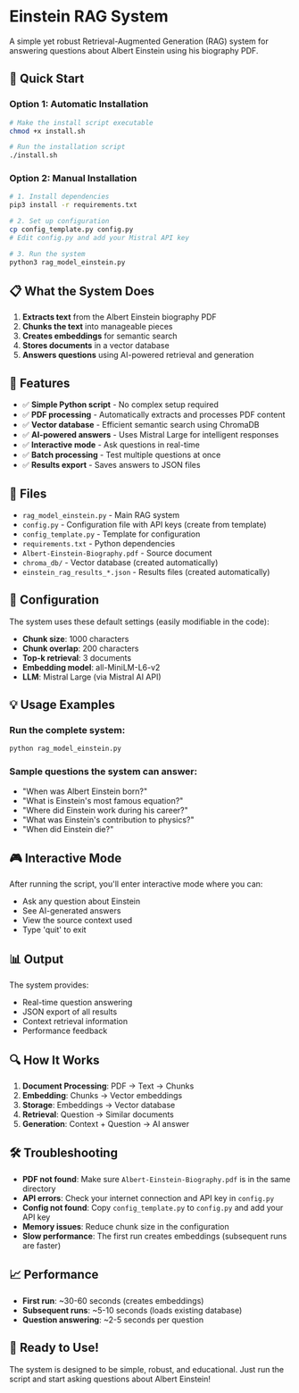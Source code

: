 # Einstein RAG System

A simple yet robust Retrieval-Augmented Generation (RAG) system for answering questions about Albert Einstein using his biography PDF.

## 🚀 Quick Start

### Option 1: Automatic Installation
```bash
# Make the install script executable
chmod +x install.sh

# Run the installation script
./install.sh
```

### Option 2: Manual Installation
```bash
# 1. Install dependencies
pip3 install -r requirements.txt

# 2. Set up configuration
cp config_template.py config.py
# Edit config.py and add your Mistral API key

# 3. Run the system
python3 rag_model_einstein.py
```

## 📋 What the System Does

1. **Extracts text** from the Albert Einstein biography PDF
2. **Chunks the text** into manageable pieces
3. **Creates embeddings** for semantic search
4. **Stores documents** in a vector database
5. **Answers questions** using AI-powered retrieval and generation

## 🎯 Features

- ✅ **Simple Python script** - No complex setup required
- ✅ **PDF processing** - Automatically extracts and processes PDF content
- ✅ **Vector database** - Efficient semantic search using ChromaDB
- ✅ **AI-powered answers** - Uses Mistral Large for intelligent responses
- ✅ **Interactive mode** - Ask questions in real-time
- ✅ **Batch processing** - Test multiple questions at once
- ✅ **Results export** - Saves answers to JSON files

## 📁 Files

- `rag_model_einstein.py` - Main RAG system
- `config.py` - Configuration file with API keys (create from template)
- `config_template.py` - Template for configuration
- `requirements.txt` - Python dependencies
- `Albert-Einstein-Biography.pdf` - Source document
- `chroma_db/` - Vector database (created automatically)
- `einstein_rag_results_*.json` - Results files (created automatically)

## 🔧 Configuration

The system uses these default settings (easily modifiable in the code):

- **Chunk size**: 1000 characters
- **Chunk overlap**: 200 characters
- **Top-k retrieval**: 3 documents
- **Embedding model**: all-MiniLM-L6-v2
- **LLM**: Mistral Large (via Mistral AI API)

## 💡 Usage Examples

### Run the complete system:
```bash
python rag_model_einstein.py
```

### Sample questions the system can answer:
- "When was Albert Einstein born?"
- "What is Einstein's most famous equation?"
- "Where did Einstein work during his career?"
- "What was Einstein's contribution to physics?"
- "When did Einstein die?"

## 🎮 Interactive Mode

After running the script, you'll enter interactive mode where you can:
- Ask any question about Einstein
- See AI-generated answers
- View the source context used
- Type 'quit' to exit

## 📊 Output

The system provides:
- Real-time question answering
- JSON export of all results
- Context retrieval information
- Performance feedback

## 🔍 How It Works

1. **Document Processing**: PDF → Text → Chunks
2. **Embedding**: Chunks → Vector embeddings
3. **Storage**: Embeddings → Vector database
4. **Retrieval**: Question → Similar documents
5. **Generation**: Context + Question → AI answer

## 🛠️ Troubleshooting

- **PDF not found**: Make sure `Albert-Einstein-Biography.pdf` is in the same directory
- **API errors**: Check your internet connection and API key in `config.py`
- **Config not found**: Copy `config_template.py` to `config.py` and add your API key
- **Memory issues**: Reduce chunk size in the configuration
- **Slow performance**: The first run creates embeddings (subsequent runs are faster)

## 📈 Performance

- **First run**: ~30-60 seconds (creates embeddings)
- **Subsequent runs**: ~5-10 seconds (loads existing database)
- **Question answering**: ~2-5 seconds per question

## 🎉 Ready to Use!

The system is designed to be simple, robust, and educational. Just run the script and start asking questions about Albert Einstein! 